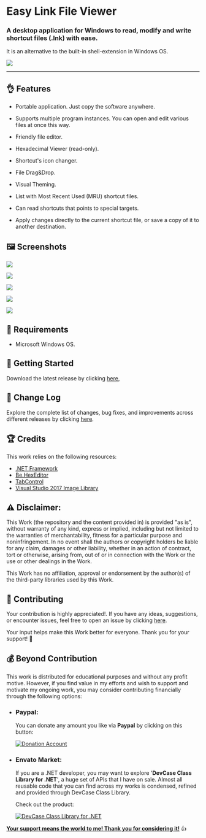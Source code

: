 <!-- Common Project Tags:
desktop-app 
desktop-application 
dotnet 
netframework 
netframework48 
tool 
tools 
vbnet 
visualstudio 
windows 
windows-app 
windows-application 
windows-applications 
windows-forms 
winforms 
 -->

# Easy Link File Viewer

### A desktop application for Windows to read, modify and write shortcut files (.lnk) with ease.

It is an alternative to the built-in shell-extension in Windows OS.

![](Design/GitHub%20Readme.png)

------------------

## 👌 Features

- Portable application. Just copy the software anywhere.

- Supports multiple program instances. You can open and edit various files at once this way.
   
- Friendly file editor.
   
- Hexadecimal Viewer (read-only).
   
- Shortcut's icon changer.
   
- File Drag&Drop.
   
- Visual Theming.
   
- List with Most Recent Used (MRU) shortcut files.
   
- Can read shortcuts that points to special targets.
   
- Apply changes directly to the current shortcut file, or save a copy of it to another destination.


## 🖼️ Screenshots

![](/Images/Easy%20Link%20File%20Viewer%2001.png)

![](/Images/Easy%20Link%20File%20Viewer%2002.png)

![](/Images/Easy%20Link%20File%20Viewer%2003.png)

![](/Images/Easy%20Link%20File%20Viewer%2004.png)

![](/Images/Easy%20Link%20File%20Viewer%2005.png)

## 📝 Requirements

- Microsoft Windows OS.

## 🤖 Getting Started

Download the latest release by clicking [here](https://github.com/ElektroStudios/Easy-Link-File-Viewer/releases/latest),

## 🔄 Change Log

Explore the complete list of changes, bug fixes, and improvements across different releases by clicking [here](/Docs/CHANGELOG.md).

## 🏆 Credits

This work relies on the following resources: 

 - [.NET Framework](https://dotnet.microsoft.com/en-us/download/dotnet-framework)
 - [Be.HexEditor](https://github.com/Pkcs11Admin/Be.HexEditor)
 - [TabControl](https://github.com/oozcitak/TabControl)
 - [Visual Studio 2017 Image Library](https://www.microsoft.com/en-us/download/details.aspx?id=35825)

## ⚠️ Disclaimer:

This Work (the repository and the content provided in) is provided "as is", without warranty of any kind, express or implied, including but not limited to the warranties of merchantability, fitness for a particular purpose and noninfringement. In no event shall the authors or copyright holders be liable for any claim, damages or other liability, whether in an action of contract, tort or otherwise, arising from, out of or in connection with the Work or the use or other dealings in the Work.

This Work has no affiliation, approval or endorsement by the author(s) of the third-party libraries used by this Work.

## 💪 Contributing

Your contribution is highly appreciated!. If you have any ideas, suggestions, or encounter issues, feel free to open an issue by clicking [here](https://github.com/ElektroStudios/Easy-Link-File-Viewer/issues/new/choose). 

Your input helps make this Work better for everyone. Thank you for your support! 🚀

## 💰 Beyond Contribution 

This work is distributed for educational purposes and without any profit motive. However, if you find value in my efforts and wish to support and motivate my ongoing work, you may consider contributing financially through the following options:

 - ### Paypal:
    You can donate any amount you like via **Paypal** by clicking on this button:

    [![Donation Account](Images/Paypal_Donate.png)](https://www.paypal.com/cgi-bin/webscr?cmd=_s-xclick&hosted_button_id=E4RQEV6YF5NZY)

 - ### Envato Market:
   If you are a .NET developer, you may want to explore '**DevCase Class Library for .NET**', a huge set of APIs that I have on sale.
   Almost all reusable code that you can find across my works is condensed, refined and provided through DevCase Class Library.

    Check out the product:
    
   [![DevCase Class Library for .NET](Images/DevCase_Banner.png)](https://codecanyon.net/item/elektrokit-class-library-for-net/19260282)

<u>**Your support means the world to me! Thank you for considering it!**</u> 👍
